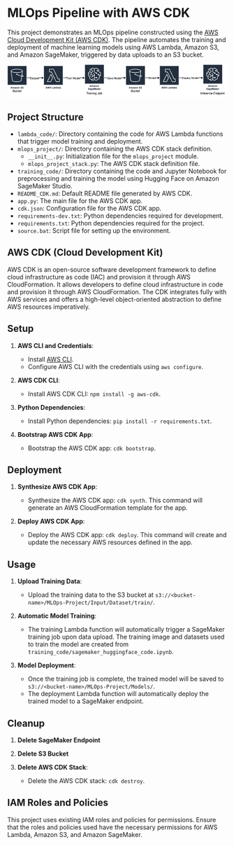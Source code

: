 # MLOps Pipeline with AWS CDK

This project demonstrates an MLOps pipeline constructed using the [AWS Cloud Development Kit (AWS CDK)](https://docs.aws.amazon.com/cdk/v2/guide/home.html). The pipeline automates the training and deployment of machine learning models using AWS Lambda, Amazon S3, and Amazon SageMaker, triggered by data uploads to an S3 bucket.

![Pipeline Diagram](images/aws-cdk.png)

## Project Structure

- `lambda_code/`: Directory containing the code for AWS Lambda functions that trigger model training and deployment.
- `mlops_project/`: Directory containing the AWS CDK stack definition.
  - `__init__.py`: Initialization file for the `mlops_project` module.
  - `mlops_project_stack.py`: The AWS CDK stack definition file.
- `training_code/`: Directory containing the code and Jupyter Notebook for preprocessing and training the model using Hugging Face on Amazon SageMaker Studio.
- `README_CDK.md`: Default README file generated by AWS CDK.
- `app.py`: The main file for the AWS CDK app.
- `cdk.json`: Configuration file for the AWS CDK app.
- `requirements-dev.txt`: Python dependencies required for development.
- `requirements.txt`: Python dependencies required for the project.
- `source.bat`: Script file for setting up the environment.

## AWS CDK (Cloud Development Kit)

AWS CDK is an open-source software development framework to define cloud infrastructure as code (IAC) and provision it through AWS CloudFormation. It allows developers to define cloud infrastructure in code and provision it through AWS CloudFormation. The CDK integrates fully with AWS services and offers a high-level object-oriented abstraction to define AWS resources imperatively.

## Setup

1. **AWS CLI and Credentials**:
   - Install [AWS CLI](https://aws.amazon.com/cli/).
   - Configure AWS CLI with the credentials using `aws configure`.

2. **AWS CDK CLI**:
   - Install AWS CDK CLI: `npm install -g aws-cdk`.

3. **Python Dependencies**:
   - Install Python dependencies: `pip install -r requirements.txt`.

4. **Bootstrap AWS CDK App**:
   - Bootstrap the AWS CDK app: `cdk bootstrap`.

## Deployment

1. **Synthesize AWS CDK App**:
   - Synthesize the AWS CDK app: `cdk synth`. This command will generate an AWS CloudFormation template for the app.

2. **Deploy AWS CDK App**:
   - Deploy the AWS CDK app: `cdk deploy`. This command will create and update the necessary AWS resources defined in the app.

## Usage

1. **Upload Training Data**:
   - Upload the training data to the S3 bucket at `s3://<bucket-name>/MLOps-Project/Input/Dataset/train/`.

2. **Automatic Model Training**:
   - The training Lambda function will automatically trigger a SageMaker training job upon data upload. The training image and datasets used to train the model are created from `training_code/sagemaker_huggingface_code.ipynb`.

3. **Model Deployment**:
   - Once the training job is complete, the trained model will be saved to `s3://<bucket-name>/MLOps-Project/Models/`.
   - The deployment Lambda function will automatically deploy the trained model to a SageMaker endpoint.

## Cleanup

1. **Delete SageMaker Endpoint**

2. **Delete S3 Bucket**

3. **Delete AWS CDK Stack**:
   - Delete the AWS CDK stack: `cdk destroy`.

## IAM Roles and Policies

This project uses existing IAM roles and policies for permissions. Ensure that the roles and policies used have the necessary permissions for AWS Lambda, Amazon S3, and Amazon SageMaker.
